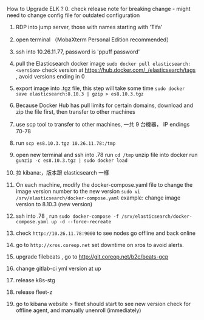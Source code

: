 How to Upgrade ELK ?
0. check release note for breaking change
	- might need to change config file for outdated configuration
1. RDP into jump server, those with names starting with 'Tifa'
2. open terminal （MobaXterm Personal Edition recommended）
3. ssh into 10.26.11.77, password is 'ppuff password'
4. pull the Elasticsearch docker image `sudo docker pull elasticsearch:<version>`
   check version at https://hub.docker.com/_/elasticsearch/tags , avoid versions ending in 0
5. export image into .tgz file, this step will take some time
   `sudo docker save elasticsearch:8.10.3 | gzip > es8.10.3.tgz`
6. Because Docker Hub has pull limits for certain domains, download and zip the file first, then transfer to other machines 
7. use scp tool to transfer to other machines, 一共 9 台機器， IP endings 70-78
8. run `scp es8.10.3.tgz 10.26.11.78:/tmp`
9. open new terminal and ssh into .78
  run `cd /tmp` 
  unzip file into docker
  run `gunzip -c es8.10.3.tgz | sudo docker load`

10. 拉 kibana:<version>，版本跟 elasticsearch 一樣
11. On each machine, modify the docker-compose.yaml file to change the image version number to the new version
	`sudo vi /srv/elasticsearch/docker-compose.yaml`
	example: change image version to 8.10.3 (new version)
12. ssh into .78 , run `sudo docker-compose -f /srv/elasticsearch/docker-compose.yaml up -d --force-recreate`
13. check `http://10.26.11.78:9000` to see nodes go offline and back online
14. go to `http://xros.coreop.net` set downtime on xros to avoid alerts.
15. upgrade filebeats , go to http://git.coreop.net/b2c/beats-gcp
16. change gitlab-ci yml version at up
17. release k8s-stg
18. release fleet-z
19. go to kibana website > fleet
	should start to see new version
	check for offline agent, and manually unenroll (immediately)